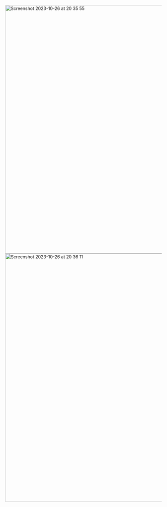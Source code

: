 <img width="797" alt="Screenshot 2023-10-26 at 20 35 55" src="https://github.com/shiyawu54/IXD-256-Shiya/assets/124006593/30241be5-0e56-4d24-a9f9-a51f034ac708">
<img width="797" alt="Screenshot 2023-10-26 at 20 36 11" src="https://github.com/shiyawu54/IXD-256-Shiya/assets/124006593/f28e4d7c-376b-4339-8c4e-6a06e678956a">
